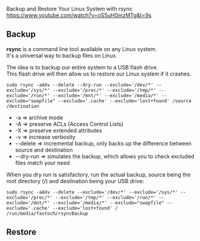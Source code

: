 Backup and Restore Your Linux System with rsync  
https://www.youtube.com/watch?v=oS5uH0mzMTg&t=9s  

## Backup

**rsync** is a command line tool available on any Linux system.  
It's a universal way to backup files on Linux.  

The idea is to backup our entire system to a USB flash drive.  
This flash drive will then allow us to restore our Linux system if it crashes.  
```
sudo rsync -aAXv --delete --dry-run --exclude='/dev/*' --exclude='/sys/*' --exclude='/proc/*' --exclude='/tmp/*' --exclude='/run/*' --exclude='/mnt/*' --exclude='/media/*' --exclude="swapfile" --exclude='.cache' --exclude='lost+found' /source /destination
```
- -a => archive mode
- -A => preserve ACLs (Access Control Lists)
- -X => preserve extended attributes
- -v => increase verbosity
- --delete => incremental backup, only backs up the difference between source and destination
- --dry-run => simulates the backup, which allows you to check excluded files match your need

When you dry run is satisfactory, run the actual backup, source being the root directory (/) and destination being your USB drive:
```
sudo rsync -aAXv --delete --exclude='/dev/*' --exclude='/sys/*' --exclude='/proc/*' --exclude='/tmp/*' --exclude='/run/*' --exclude='/mnt/*' --exclude='/media/*' --exclude="swapfile" --exclude='.cache' --exclude='lost+found' / /run/media/fastoch/rsyncBackup
```

## Restore

